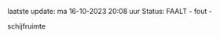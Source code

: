 laatste update: 
ma 16-10-2023 20:08   uur 
Status: FAALT - fout - 
<div class="service R">schijfruimte</div>